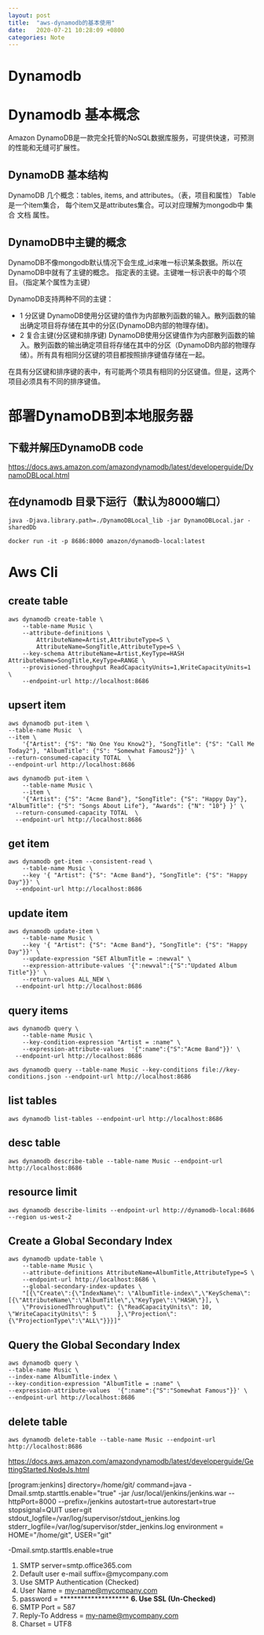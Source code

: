 ```yaml
---
layout: post
title:  "aws-dynamodb的基本使用"
date:   2020-07-21 10:28:09 +0800
categories: Note
---
```



# Dynamodb

# Dynamodb 基本概念
Amazon DynamoDB是一款完全托管的NoSQL数据库服务，可提供快速，可预测的性能和无缝可扩展性。

## DynamoDB 基本结构

DynamoDB 几个概念：tables, items, and attributes。（表，项目和属性）
Table是一个item集合， 每个item又是attributes集合。可以对应理解为mongodb中 集合 文档 属性。

## DynamoDB中主键的概念
DynamoDB不像mongodb默认情况下会生成_id来唯一标识某条数据。所以在DynamoDB中就有了主键的概念。
指定表的主键。主键唯一标识表中的每个项目。（指定某个属性为主键）

DynamoDB支持两种不同的主键：
- 1 分区键
DynamoDB使用分区键的值作为内部散列函数的输入。散列函数的输出确定项目将存储在其中的分区(DynamoDB内部的物理存储)。
- 2 复合主键(分区键和排序键)
DynamoDB使用分区键值作为内部散列函数的输入。散列函数的输出确定项目将存储在其中的分区（DynamoDB内部的物理存储）。所有具有相同分区键的项目都按照排序键值存储在一起。

在具有分区键和排序键的表中，有可能两个项具有相同的分区键值。但是，这两个项目必须具有不同的排序键值。

# 部署DynamoDB到本地服务器

## 下载并解压DynamoDB code
https://docs.aws.amazon.com/amazondynamodb/latest/developerguide/DynamoDBLocal.html

## 在dynamodb 目录下运行（默认为8000端口）
```
java -Djava.library.path=./DynamoDBLocal_lib -jar DynamoDBLocal.jar -sharedDb

docker run -it -p 8686:8000 amazon/dynamodb-local:latest
```

# Aws Cli

## create table
```
aws dynamodb create-table \
    --table-name Music \
    --attribute-definitions \
        AttributeName=Artist,AttributeType=S \
        AttributeName=SongTitle,AttributeType=S \
    --key-schema AttributeName=Artist,KeyType=HASH AttributeName=SongTitle,KeyType=RANGE \
    --provisioned-throughput ReadCapacityUnits=1,WriteCapacityUnits=1 \
    --endpoint-url http://localhost:8686
```
##  upsert item
```
aws dynamodb put-item \
--table-name Music  \
--item \
    '{"Artist": {"S": "No One You Know2"}, "SongTitle": {"S": "Call Me Today2"}, "AlbumTitle": {"S": "Somewhat Famous2"}}' \
--return-consumed-capacity TOTAL  \
--endpoint-url http://localhost:8686

aws dynamodb put-item \
    --table-name Music \
    --item \
    '{"Artist": {"S": "Acme Band"}, "SongTitle": {"S": "Happy Day"}, "AlbumTitle": {"S": "Songs About Life"}, "Awards": {"N": "10"} }' \
  --return-consumed-capacity TOTAL  \
  --endpoint-url http://localhost:8686
```
## get item
```
aws dynamodb get-item --consistent-read \
    --table-name Music \
    --key '{ "Artist": {"S": "Acme Band"}, "SongTitle": {"S": "Happy Day"}}' \
  --endpoint-url http://localhost:8686
```
## update item
```
aws dynamodb update-item \
    --table-name Music \
    --key '{ "Artist": {"S": "Acme Band"}, "SongTitle": {"S": "Happy Day"}}' \
    --update-expression "SET AlbumTitle = :newval" \
    --expression-attribute-values '{":newval":{"S":"Updated Album Title"}}' \
    --return-values ALL_NEW \
  --endpoint-url http://localhost:8686
```
## query items
```
aws dynamodb query \
    --table-name Music \
    --key-condition-expression "Artist = :name" \
    --expression-attribute-values  '{":name":{"S":"Acme Band"}}' \
  --endpoint-url http://localhost:8686

aws dynamodb query --table-name Music --key-conditions file://key-conditions.json --endpoint-url http://localhost:8686
```
## list tables
```
aws dynamodb list-tables --endpoint-url http://localhost:8686
```
## desc table
```
aws dynamodb describe-table --table-name Music --endpoint-url http://localhost:8686
```
## resource limit
```
aws dynamodb describe-limits --endpoint-url http://dynamodb-local:8686 --region us-west-2 
```
## Create a Global Secondary Index
```
aws dynamodb update-table \
    --table-name Music \
    --attribute-definitions AttributeName=AlbumTitle,AttributeType=S \
    --endpoint-url http://localhost:8686 \
    --global-secondary-index-updates \
    "[{\"Create\":{\"IndexName\": \"AlbumTitle-index\",\"KeySchema\":[{\"AttributeName\":\"AlbumTitle\",\"KeyType\":\"HASH\"}], \
    \"ProvisionedThroughput\": {\"ReadCapacityUnits\": 10, \"WriteCapacityUnits\": 5      },\"Projection\":{\"ProjectionType\":\"ALL\"}}}]"
```
## Query the Global Secondary Index
```
aws dynamodb query \
--table-name Music \
--index-name AlbumTitle-index \
--key-condition-expression "AlbumTitle = :name" \
--expression-attribute-values  '{":name":{"S":"Somewhat Famous"}}' \
--endpoint-url http://localhost:8686 
```
## delete table
```
aws dynamodb delete-table --table-name Music --endpoint-url http://localhost:8686 
```
https://docs.aws.amazon.com/amazondynamodb/latest/developerguide/GettingStarted.NodeJs.html

[program:jenkins]
directory=/home/git/
command=java -Dmail.smtp.starttls.enable="true" -jar /usr/local/jenkins/jenkins.war --httpPort=8000 --prefix=/jenkins
autostart=true
autorestart=true
stopsignal=QUIT
user=git
stdout_logfile=/var/log/supervisor/stdout_jenkins.log
stderr_logfile=/var/log/supervisor/stder_jenkins.log
environment = HOME="/home/git", USER="git"


-Dmail.smtp.starttls.enable=true

1. SMTP server=smtp.office365.com
2. Default user e-mail suffix=@mycompany.com
3. Use SMTP Authentication (Checked)
4. User Name = my-name@mycompany.com
5. password = ********************
**6. Use SSL (Un-Checked)**
7. SMTP Port = 587
8. Reply-To Address = my-name@mycompany.com
9. Charset = UTF8